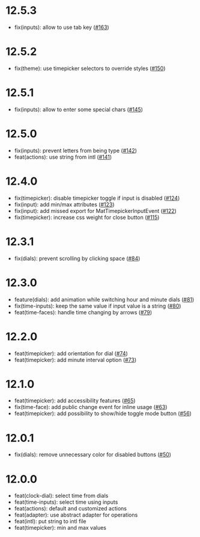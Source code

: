 # 12.5.3

- fix(inputs): allow to use tab key ([#163](https://github.com/dhutaryan/ngx-mat-timepicker/pull/163))

# 12.5.2

- fix(theme): use timepicker selectors to override styles ([#150](https://github.com/dhutaryan/ngx-mat-timepicker/pull/150))

# 12.5.1

- fix(inputs): allow to enter some special chars ([#145](https://github.com/dhutaryan/ngx-mat-timepicker/pull/145))

# 12.5.0

- fix(inputs): prevent letters from being type ([#142](https://github.com/dhutaryan/ngx-mat-timepicker/pull/142))
- feat(actions): use string from intl ([#141](https://github.com/dhutaryan/ngx-mat-timepicker/pull/141))

# 12.4.0

- fix(timepicker): disable timepicker toggle if input is disabled ([#124](https://github.com/dhutaryan/ngx-mat-timepicker/pull/124))
- fix(input): add min/max attributes ([#123](https://github.com/dhutaryan/ngx-mat-timepicker/pull/123))
- fix(input): add missed export for MatTimepickerInputEvent ([#122](https://github.com/dhutaryan/ngx-mat-timepicker/pull/122))
- fix(timepicker): increase css weight for close button ([#115](https://github.com/dhutaryan/ngx-mat-timepicker/pull/115))

# 12.3.1

- fix(dials): prevent scrolling by clicking space ([#84](https://github.com/dhutaryan/ngx-mat-timepicker/pull/84))

# 12.3.0

- feature(dials): add animation while switching hour and minute dials ([#81](https://github.com/dhutaryan/ngx-mat-timepicker/pull/81))
- fix(time-inputs): keep the same value if input value is a string ([#80](https://github.com/dhutaryan/ngx-mat-timepicker/pull/80))
- feat(time-faces): handle time changing by arrows ([#79](https://github.com/dhutaryan/ngx-mat-timepicker/pull/79))

# 12.2.0

- feat(timepicker): add orientation for dial ([#74](https://github.com/dhutaryan/ngx-mat-timepicker/pull/74))
- feat(timepicker): add minute interval option ([#73](https://github.com/dhutaryan/ngx-mat-timepicker/pull/73))

# 12.1.0

- feat(timepicker): add accessibility features ([#65](https://github.com/dhutaryan/ngx-mat-timepicker/pull/65))
- fix(time-face): add public change event for inline usage ([#63](https://github.com/dhutaryan/ngx-mat-timepicker/pull/63))
- feat(timepicker): add possibility to show/hide toggle mode button ([#56](https://github.com/dhutaryan/ngx-mat-timepicker/pull/56))

# 12.0.1

- fix(dials): remove unnecessary color for disabled buttons ([#50](https://github.com/dhutaryan/ngx-mat-timepicker/pull/50))

# 12.0.0

- feat(clock-dial): select time from dials
- feat(time-inputs): select time using inputs
- feat(actions): default and customized actions
- feat(adapter): use abstract adapter for operations
- feat(intl): put string to intl file
- feat(timepicker): min and max values
